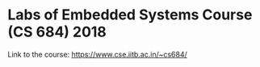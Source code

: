 # Labs of Embedded Systems Course (CS 684) 2018

Link to the course: https://www.cse.iitb.ac.in/~cs684/
